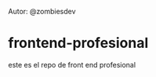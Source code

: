 Autor: @zombiesdev

frontend-profesional
====================

este es el repo de front end profesional
